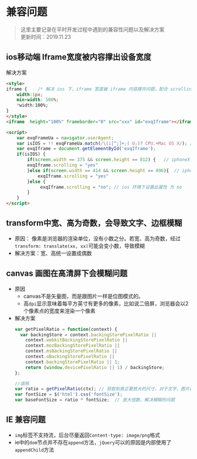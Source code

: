 # 兼容问题
> 这里主要记录在平时开发过程中遇到的兼容性问题以及解决方案<br>
> 更新时间：2019.11.23

## ios移动端 Iframe宽度被内容撑出设备宽度
解决方案
```html
<style>
iframe {    /* 解决 ios 下，iframe 宽度被 iframe 内容撑开问题，配合 scrolling 属性*/
    width:1px;
    min-width: 100%;
    *width:100%;
}
</style>
<iframe  height="100%" frameborder="0" src="xxx" id="exqIframe"></iframe>

<script>
    var exqFrameUa = navigator.userAgent;
    var isIOS = !! exqFrameUa.match(/\(i[^;]+;( U;)? CPU.+Mac OS X/); // 判断是否是 ios 环境
    var exqIframe = document.getElementById('exqIframe');
    if(isIOS) {
        if(screen.width == 375 && screen.height == 812) {   // iphoneX 会出现不滚动情况
        exqIframe.scrolling = "yes"
        }else if(screen.width == 414 && screen.height == 896){  // iphone11 会出现不滚动的情况
            exqIframe.scrolling = "yes"
        }else {
             exqIframe.scrolling = "no"; // ios 环境下设置此属性 为 no
        }
    }
</script>
```

## transform中宽、高为奇数，会导致文字、边框模糊  
* 原因： 像素是浏览器的渲染单位，没有小数之分。若宽、高为奇数，经过 `transform: translate(xx, xx)`可能会变小数，导致模糊
* 解决方案：宽、高统一设置成偶数

## canvas 画图在高清屏下会模糊问题
* 原因
  * canvas不是矢量图，而是跟图片一样是位图模式的。
  * 高`dpi`显示意味着每平方英寸有更多的像素，比如说二倍屏，浏览器会以2个像素点的宽度来渲染一个像素
* 解决方案
  ```js
  var getPixelRatio = function(context) {
    var backingStore = context.backingStorePixelRatio ||
      context.webkitBackingStorePixelRatio ||
      context.mozBackingStorePixelRatio ||
      context.msBackingStorePixelRatio ||
      context.oBackingStorePixelRatio ||
      context.backingStorePixelRatio || 1;
      return (window.devicePixelRatio || 1) / backingStore;
  };

  //调用
  var ratio = getPixelRatio(ctx); // 获取到真正要放大的尺寸，对于文字、图片都应相应放大对应的倍数
  var fontSize = $('html').css('fontSize');
  var baseFontSize = ratio * fontSize;  // 放大倍数，解决模糊的问题
  ```
## IE 兼容问题
  * `img`标签不支持流，后台尽量返回`Content-type: image/png`格式
  * ie中的`dom`节点并不存在`append`方法，`jQuery`可以的原因是内部使用了`appendChild`方法